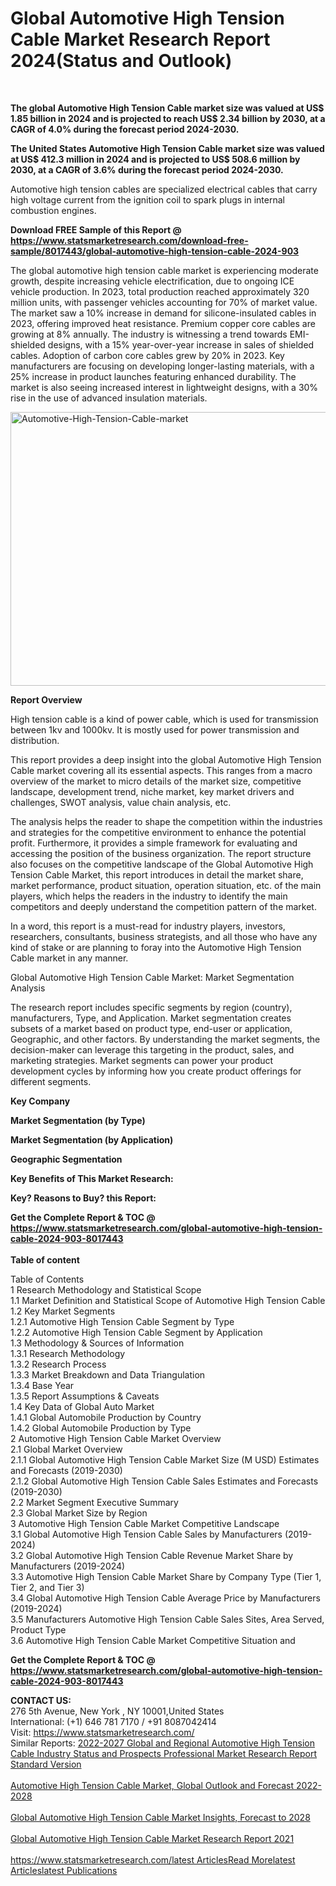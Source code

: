 <h1>Global Automotive High Tension Cable Market Research Report 2024(Status and Outlook)</h1><br/><p><strong>The global Automotive High Tension Cable market size was valued at US$ 1.85 billion in 2024 and is projected to reach US$ 2.34 billion by 2030, at a <strong>CAGR</strong> of 4.0% during the forecast period 2024-2030.</strong></p><p><strong>The United States Automotive High Tension Cable market size was valued at US$ 412.3 million in 2024 and is projected to US$ 508.6 million by 2030, at a <strong>CAGR</strong> of 3.6% during the forecast period 2024-2030.</strong></p><p>Automotive high tension cables are specialized electrical cables that carry high voltage current from the ignition coil to spark plugs in internal combustion engines.</p><p><strong>Download FREE Sample of this Report @ <a href="https://www.statsmarketresearch.com/download-free-sample/8017443/global-automotive-high-tension-cable-2024-903">https://www.statsmarketresearch.com/download-free-sample/8017443/global-automotive-high-tension-cable-2024-903</a></strong></p><p>The global automotive high tension cable market is experiencing moderate growth, despite increasing vehicle electrification, due to ongoing ICE vehicle production. In 2023, total production reached approximately 320 million units, with passenger vehicles accounting for 70% of market value. The market saw a 10% increase in demand for silicone-insulated cables in 2023, offering improved heat resistance. Premium copper core cables are growing at 8% annually. The industry is witnessing a trend towards EMI-shielded designs, with a 15% year-over-year increase in sales of shielded cables. Adoption of carbon core cables grew by 20% in 2023. Key manufacturers are focusing on developing longer-lasting materials, with a 25% increase in product launches featuring enhanced durability. The market is also seeing increased interest in lightweight designs, with a 30% rise in the use of advanced insulation materials.</p><p><img alt="Automotive-High-Tension-Cable-market" src="https://www.grandresearchstore.com/assets/report-images/Automotive_High_Tension_Cable_market.png" style="width: 730px; height: 438px;"></p><p><strong>Report Overview</strong></p><p>High tension cable is a kind of power cable, which is used for transmission between 1kv and 1000kv. It is mostly used for power transmission and distribution.</p><p>This report provides a deep insight into the global Automotive High Tension Cable market covering all its essential aspects. This ranges from a macro overview of the market to micro details of the market size, competitive landscape, development trend, niche market, key market drivers and challenges, SWOT analysis, value chain analysis, etc.</p><p>The analysis helps the reader to shape the competition within the industries and strategies for the competitive environment to enhance the potential profit. Furthermore, it provides a simple framework for evaluating and accessing the position of the business organization. The report structure also focuses on the competitive landscape of the Global Automotive High Tension Cable Market, this report introduces in detail the market share, market performance, product situation, operation situation, etc. of the main players, which helps the readers in the industry to identify the main competitors and deeply understand the competition pattern of the market.</p><p>In a word, this report is a must-read for industry players, investors, researchers, consultants, business strategists, and all those who have any kind of stake or are planning to foray into the Automotive High Tension Cable market in any manner.</p><p>Global Automotive High Tension Cable Market: Market Segmentation Analysis</p><p>The research report includes specific segments by region (country), manufacturers, Type, and Application. Market segmentation creates subsets of a market based on product type, end-user or application, Geographic, and other factors. By understanding the market segments, the decision-maker can leverage this targeting in the product, sales, and marketing strategies. Market segments can power your product development cycles by informing how you create product offerings for different segments.</p><p><strong>Key Company</strong></p><p><strong>Market Segmentation (by Type)</strong></p><p><strong>Market Segmentation (<strong>by Application</strong>)</strong></p><p><strong>Geographic Segmentation</strong></p><p><strong>Key Benefits of This Market Research:</strong></p><p><strong>Key? <strong>Reasons to Buy</strong>? this Report:</strong></p><div><b>Get the Complete Report & TOC @ <a href="https://www.statsmarketresearch.com/global-automotive-high-tension-cable-2024-903-8017443">https://www.statsmarketresearch.com/global-automotive-high-tension-cable-2024-903-8017443</a></b></div><br><b>Table of content</b><p>Table of Contents<br /> 1 Research Methodology and Statistical Scope<br /> 1.1 Market Definition and Statistical Scope of Automotive High Tension Cable<br /> 1.2 Key Market Segments<br /> 1.2.1 Automotive High Tension Cable Segment by Type<br /> 1.2.2 Automotive High Tension Cable Segment by Application<br /> 1.3 Methodology & Sources of Information<br /> 1.3.1 Research Methodology<br /> 1.3.2 Research Process<br /> 1.3.3 Market Breakdown and Data Triangulation<br /> 1.3.4 Base Year<br /> 1.3.5 Report Assumptions & Caveats<br /> 1.4 Key Data of Global Auto Market<br /> 1.4.1 Global Automobile Production by Country<br /> 1.4.2 Global Automobile Production by Type<br /> 2 Automotive High Tension Cable Market Overview<br /> 2.1 Global Market Overview<br /> 2.1.1 Global Automotive High Tension Cable Market Size (M USD) Estimates and Forecasts (2019-2030)<br /> 2.1.2 Global Automotive High Tension Cable Sales Estimates and Forecasts (2019-2030)<br /> 2.2 Market Segment Executive Summary<br /> 2.3 Global Market Size by Region<br /> 3 Automotive High Tension Cable Market Competitive Landscape<br /> 3.1 Global Automotive High Tension Cable Sales by Manufacturers (2019-2024)<br /> 3.2 Global Automotive High Tension Cable Revenue Market Share by Manufacturers (2019-2024)<br /> 3.3 Automotive High Tension Cable Market Share by Company Type (Tier 1, Tier 2, and Tier 3)<br /> 3.4 Global Automotive High Tension Cable Average Price by Manufacturers (2019-2024)<br /> 3.5 Manufacturers Automotive High Tension Cable Sales Sites, Area Served, Product Type<br /> 3.6 Automotive High Tension Cable Market Competitive Situation and<br><div><b>Get the Complete Report & TOC @ <a href="https://www.statsmarketresearch.com/global-automotive-high-tension-cable-2024-903-8017443">https://www.statsmarketresearch.com/global-automotive-high-tension-cable-2024-903-8017443</a></b></div></p> <b>CONTACT US:</b><br>276 5th Avenue, New York , NY 10001,United States<br>International: (+1) 646 781 7170 / +91 8087042414<br>Visit: <a href="https://www.statsmarketresearch.com/">https://www.statsmarketresearch.com/</a><br>Similar Reports: <a href="https://www.statsmarketresearch.com/global-automotive-high-tension-cable-2024-903-8017443">2022-2027 Global and Regional Automotive High Tension Cable Industry Status and Prospects Professional Market Research Report Standard Version</a><br/><br/><a href="https://www.statsmarketresearch.com/global-automotive-high-tension-cable-2024-903-8017443">Automotive High Tension Cable Market, Global Outlook and Forecast 2022-2028</a><br/><br/><a href="https://www.statsmarketresearch.com/global-automotive-high-tension-cable-2024-903-8017443">Global Automotive High Tension Cable Market Insights, Forecast to 2028</a><br/><br/><a href="https://www.statsmarketresearch.com/global-automotive-high-tension-cable-2024-903-8017443">Global Automotive High Tension Cable Market Research Report 2021</a><br/><br/><a href="https://gyeongbokgung.com">https://www.statsmarketresearch.com/</a><a href="https://hallyeomaritime.com">latest Articles</a><a href="https://jingwansa.com">Read More</a><a href=https://nguoiviet.jp/">latest Articles</a><a href="https://www.intelmarketresearch.com/">latest Publications</a>